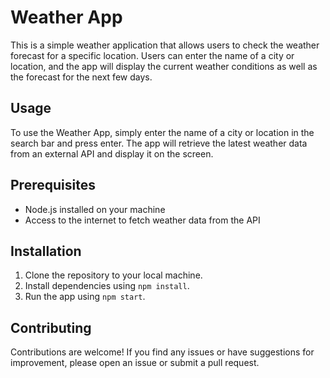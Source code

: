 # Weather App

This is a simple weather application that allows users to check the weather forecast for a specific location. Users can enter the name of a city or location, and the app will display the current weather conditions as well as the forecast for the next few days.

## Usage

To use the Weather App, simply enter the name of a city or location in the search bar and press enter. The app will retrieve the latest weather data from an external API and display it on the screen.

## Prerequisites

- Node.js installed on your machine
- Access to the internet to fetch weather data from the API

## Installation

1. Clone the repository to your local machine.
2. Install dependencies using `npm install`.
3. Run the app using `npm start`.

## Contributing

Contributions are welcome! If you find any issues or have suggestions for improvement, please open an issue or submit a pull request.


